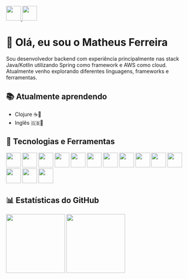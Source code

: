 <p align="left">
  <a href="https://www.linkedin.com/in/matheus-f-70b1981a6/" target="_blank">
    <img src="https://cdn.jsdelivr.net/gh/devicons/devicon/icons/linkedin/linkedin-original.svg" width="40" height="40" />
  </a>
  <a href="https://github.com/matheusfdsilva" target="_blank">
    <img src="https://cdn.jsdelivr.net/gh/devicons/devicon/icons/github/github-original.svg" width="40" height="40" />
  </a>
</p>
  
# 👋 Olá, eu sou o Matheus Ferreira  

Sou desenvolvedor backend com experiência principalmente nas stack Java/Kotlin utilizando Spring como framework e AWS como cloud.  
Atualmente venho explorando diferentes linguagens, frameworks e ferramentas.  

## 📚 Atualmente aprendendo  
- Clojure ☕🌿  
- Inglês 🇬🇧📖 

## 🚀 Tecnologias e Ferramentas  

<p align="left">
  <img src="https://cdn.jsdelivr.net/gh/devicons/devicon/icons/java/java-original.svg" width="40" height="40" />
  <img src="https://cdn.jsdelivr.net/gh/devicons/devicon/icons/kotlin/kotlin-original.svg" width="40" height="40" />
  <img src="https://cdn.jsdelivr.net/gh/devicons/devicon/icons/spring/spring-original.svg" width="40" height="40" />
  <img src="https://cdn.jsdelivr.net/gh/devicons/devicon/icons/docker/docker-original.svg" width="40" height="40" />
  <img src="https://cdn.jsdelivr.net/gh/devicons/devicon/icons/kubernetes/kubernetes-plain.svg" width="40" height="40" />
  <img src="https://www.vectorlogo.zone/logos/amazon_aws/amazon_aws-icon.svg" width="40" height="40" />
  <img src="https://cdn.jsdelivr.net/gh/devicons/devicon/icons/python/python-original.svg" width="40" height="40" />
  <img src="https://cdn.jsdelivr.net/gh/devicons/devicon/icons/go/go-original.svg" width="40" height="40" />
  <img src="https://cdn.jsdelivr.net/gh/devicons/devicon/icons/mysql/mysql-original.svg" width="40" height="40" />
  <img src="https://cdn.jsdelivr.net/gh/devicons/devicon/icons/redis/redis-original.svg" width="40" height="40" />
  <img src="https://www.vectorlogo.zone/logos/splunk/splunk-icon.svg" width="40" height="40" />
  <img src="https://cdn.jsdelivr.net/gh/devicons/devicon/icons/prometheus/prometheus-original.svg" width="40" height="40" />
  <img src="https://cdn.jsdelivr.net/gh/devicons/devicon/icons/grafana/grafana-original.svg" width="40" height="40" />
  <img src="https://www.vectorlogo.zone/logos/datadoghq/datadoghq-icon.svg" width="40" height="40" />
</p>  

## 📊 Estatísticas do GitHub  

<p align="left">
  <img height="160em" src="https://github-readme-stats.vercel.app/api?username=matheusfdsilva&show_icons=true&theme=dracula" />
  <img height="160em" src="https://github-readme-stats.vercel.app/api/top-langs/?username=matheusfdsilva&layout=compact&theme=dracula" />
</p> 
